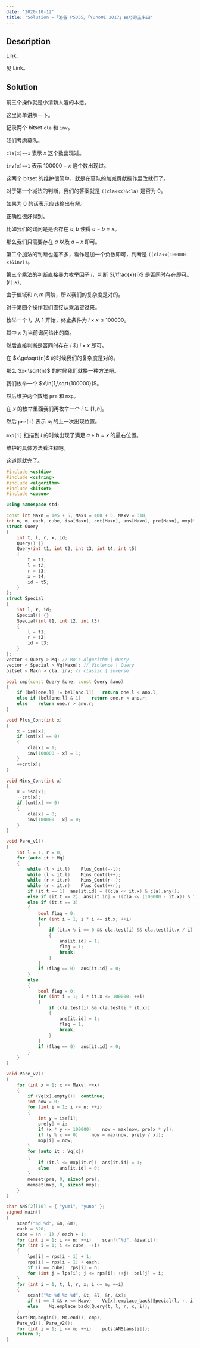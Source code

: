```yaml
---
date: '2020-10-12'
title: 'Solution -「洛谷 P5355」「YunoOI 2017」由乃的玉米田'
---
```


## Description

[Link](https://www.luogu.com.cn/problem/P5355).

见 Link。

## Solution

前三个操作就是小清新人渣的本愿。

这里简单讲解一下。

记录两个 bitset `cla` 和 `inv`。

我们考虑莫队。

`cla[x]==1` 表示 $x$ 这个数出现过。

`inv[x]==1` 表示 $100000-x$ 这个数出现过。

这两个 bitset 的维护很简单，就是在莫队的加减贡献操作里改就行了。

对于第一个减法的判断，我们的答案就是 `((cla<<x)&cla)` 是否为 0。

如果为 0 的话表示应该输出有解。

正确性很好得到。

比如我们的询问是是否存在 $a,b$ 使得 $a-b=x$。

那么我们只需要存在 $a$ 以及 $a-x$ 即可。

第二个加法的判断也差不多，看作是加一个负数即可，判断是 `((cla<<(100000-x)&inv))`。

第三个乘法的判断直接暴力枚举因子 $i$，判断 $i,\frac{x}{i}$ 是否同时存在即可。($i\mid x$)。

由于值域和 $n,m$ 同阶，所以我们的复杂度是对的。

对于第四个操作我们直接从乘法贺过来。

枚举一个 $i$，从 1 开始，终止条件为 $i\times x\le100000$。

其中 $x$ 为当前询问给出的商。

然后直接判断是否同时存在 $i$ 和 $i\times x$ 即可。

在 $x\ge\sqrt{n}$ 的时候我们的复杂度是对的。

那么 $x<\sqrt{n}$ 的时候我们就换一种方法吧。

我们枚举一个 $x\in[1,\sqrt{100000}]$。

然后维护两个数组 `pre` 和 `mxp`。

在 $x$ 的枚举里面我们再枚举一个 $i\in[1,n]$。

然后 `pre[i]` 表示 $a_{i}$ 的上一次出现位置。

`mxp[i]` 扫描到 $i$ 的时候出现了满足 $a\div b=x$ 的最右位置。

维护的具体方法看注释吧。

这道题就完了。

```cpp
#include <cstdio>
#include <cstring>
#include <algorithm>
#include <bitset>
#include <queue>

using namespace std;

const int Maxn = 1e5 + 5, Maxs = 400 + 5, Maxv = 310;
int n, m, each, cube, isa[Maxn], cnt[Maxn], ans[Maxn], pre[Maxn], mxp[Maxn], bel[Maxn], lps[Maxs], rps[Maxs];
struct Query
{
	int t, l, r, x, id;
	Query() {}
	Query(int t1, int t2, int t3, int t4, int t5)
	{
		t = t1;
		l = t2;
		r = t3;
		x = t4;
		id = t5;
	}
};
struct Special
{
	int l, r, id;
	Special() {}
	Special(int t1, int t2, int t3)
	{
		l = t1;
		r = t2;
		id = t3;
	}
};
vector < Query > Mq; // Mo's Algorithm | Query
vector < Special > Vq[Maxn]; // Violence | Query
bitset < Maxn > cla, inv; // classic | inverse

bool cmp(const Query &one, const Query &ano)
{
	if (bel[one.l] != bel[ano.l])   return one.l < ano.l;
	else if (bel[one.l] & 1)    return one.r < ano.r;
	else    return one.r > ano.r;
}

void Plus_Cont(int x)
{
	x = isa[x];
	if (cnt[x] == 0)
	{
		cla[x] = 1;
		inv[100000 - x] = 1;
	}
	++cnt[x];
}

void Mins_Cont(int x)
{
	x = isa[x];
	--cnt[x];
	if (cnt[x] == 0)
	{
		cla[x] = 0;
		inv[100000 - x] = 0;
	}
}

void Pare_v1()
{
	int l = 1, r = 0;
	for (auto it : Mq)
	{
		while (l > it.l)	Plus_Cont(--l);
		while (l < it.l)	Mins_Cont(l++);
		while (r > it.r)	Mins_Cont(r--);
		while (r < it.r)	Plus_Cont(++r);
		if (it.t == 1)  ans[it.id] = ((cla << it.x) & cla).any();
		else if (it.t == 2)  ans[it.id] = ((cla << (100000 - it.x)) & inv).any();
		else if (it.t == 3)
		{
			bool flag = 0;
			for (int i = 1; i * i <= it.x; ++i)
			{
				if (it.x % i == 0 && cla.test(i) && cla.test(it.x / i))
				{
					ans[it.id] = 1;
					flag = 1;
					break;
				}
			}
			if (flag == 0)  ans[it.id] = 0;
		}
		else
		{
			bool flag = 0;
			for (int i = 1; i * it.x <= 100000; ++i)
			{
				if (cla.test(i) && cla.test(i * it.x))
				{
					ans[it.id] = 1;
					flag = 1;
					break;
				}
			}
			if (flag == 0)	ans[it.id] = 0;
		}
	}
}

void Pare_v2()
{
	for (int x = 1; x <= Maxv; ++x)
	{
		if (Vq[x].empty())	continue;
		int now = 0;
		for (int i = 1; i <= n; ++i)
		{
			int y = isa[i];
			pre[y] = i;
			if (x * y <= 100000)	now = max(now, pre[x * y]);
			if (y % x == 0) 	now = max(now, pre[y / x]);
			mxp[i] = now;
		}
		for (auto it : Vq[x])
		{
			if (it.l <= mxp[it.r])	ans[it.id] = 1;
			else	ans[it.id] = 0; 
		}
		memset(pre, 0, sizeof pre);
		memset(mxp, 0, sizeof mxp);
	}
}

char ANS[2][10] = { "yumi", "yuno" };
signed main()
{
	scanf("%d %d", &n, &m);
	each = 320;
	cube = (n - 1) / each + 1;
	for (int i = 1; i <= n; ++i)	scanf("%d", &isa[i]);
	for (int i = 1; i <= cube; ++i)
	{
		lps[i] = rps[i - 1] + 1;
		rps[i] = rps[i - 1] + each;
		if (i == cube) 	rps[i] = n;
		for (int j = lps[i]; j <= rps[i]; ++j)  bel[j] = i;
	}
	for (int i = 1, t, l, r, x; i <= m; ++i)
	{
		scanf("%d %d %d %d", &t, &l, &r, &x);
		if (t == 4 && x <= Maxv)    Vq[x].emplace_back(Special(l, r, i));
		else    Mq.emplace_back(Query(t, l, r, x, i));
	}
	sort(Mq.begin(), Mq.end(), cmp);
	Pare_v1(), Pare_v2();
	for (int i = 1; i <= m; ++i)    puts(ANS[ans[i]]);
	return 0;
}
```